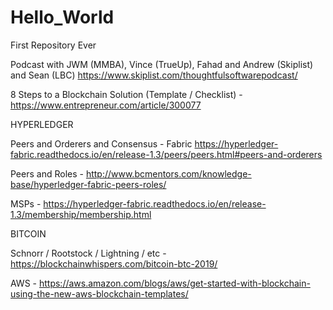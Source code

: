 # Hello_World
First Repository Ever

Podcast with JWM (MMBA), Vince (TrueUp), Fahad and Andrew (Skiplist) and Sean (LBC) https://www.skiplist.com/thoughtfulsoftwarepodcast/

8 Steps to a Blockchain Solution (Template / Checklist) - https://www.entrepreneur.com/article/300077

HYPERLEDGER

Peers and Orderers and Consensus - Fabric https://hyperledger-fabric.readthedocs.io/en/release-1.3/peers/peers.html#peers-and-orderers

Peers and Roles - http://www.bcmentors.com/knowledge-base/hyperledger-fabric-peers-roles/

MSPs - https://hyperledger-fabric.readthedocs.io/en/release-1.3/membership/membership.html

BITCOIN

Schnorr / Rootstock / Lightning / etc - https://blockchainwhispers.com/bitcoin-btc-2019/

AWS - https://aws.amazon.com/blogs/aws/get-started-with-blockchain-using-the-new-aws-blockchain-templates/


